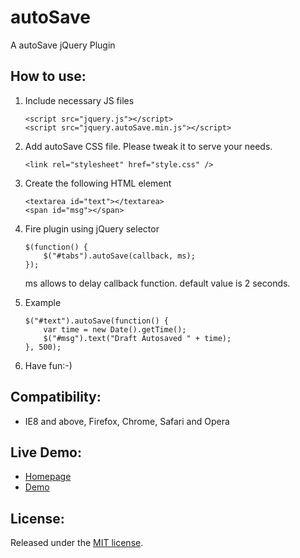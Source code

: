 autoSave
===========
A autoSave jQuery Plugin

How to use:
-------------------------

1. Include necessary JS files

	```
	<script src="jquery.js"></script>
	<script src="jquery.autoSave.min.js"></script>
  	```

2. Add autoSave CSS file. Please tweak it to serve your needs.

	```
	<link rel="stylesheet" href="style.css" />
	```

3. Create the following HTML element

	```
	<textarea id="text"></textarea>
	<span id="msg"></span>
	```

4. Fire plugin using jQuery selector

	```
	$(function() {
		$("#tabs").autoSave(callback, ms);
	});
	```
	ms allows to delay callback function. default value is 2 seconds.

5. Example

	```
	$("#text").autoSave(function() {
		var time = new Date().getTime();
		$("#msg").text("Draft Autosaved " + time);
	}, 500);
	```
	
6. Have fun:-)


Compatibility:
-------------------------

* IE8 and above, Firefox, Chrome, Safari and Opera
	
Live Demo:
-------------------------

* [Homepage](http://geniuscarrier.com)
* [Demo](http://geniuscarrier.com/autosave-a-jquery-plugin/)

License:
-------------------------
Released under the [MIT license](http://opensource.org/licenses/MIT).
